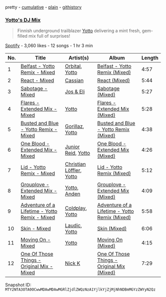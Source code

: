 pretty - [cumulative](/playlists/cumulative/37i9dQZF1DWZtmwZzXdHSA.md) - [plain](/playlists/plain/37i9dQZF1DWZtmwZzXdHSA) - [githistory](https://github.githistory.xyz/mackorone/spotify-playlist-archive/blob/main/playlists/plain/37i9dQZF1DWZtmwZzXdHSA)

### [Yotto's DJ Mix](https://open.spotify.com/playlist/37i9dQZF1DWZtmwZzXdHSA)

> Finnish underground trailblazer <a href="spotify:artist:5Dyfxq0ZrFjjeFBdSNxDbo">Yotto</a> delivering a mint fresh, gem\-filled mix full of surprises!

[Spotify](https://open.spotify.com/user/spotify) - 3,060 likes - 12 songs - 1 hr 3 min

| No. | Title | Artist(s) | Album | Length |
|---|---|---|---|---|
| 1 | [Belfast \- Yotto Remix \- Mixed](https://open.spotify.com/track/2ViDsQXJk0vIQfrOWu0MCU) | [Orbital](https://open.spotify.com/artist/3csPCeXsj2wezyvkRFzvmV), [Yotto](https://open.spotify.com/artist/5Dyfxq0ZrFjjeFBdSNxDbo) | [Belfast \- Yotto Remix \(Mixed\)](https://open.spotify.com/album/2DVJgILo5CmTRW6cnEGj5B) | 4:57 |
| 2 | [React \- Mixed](https://open.spotify.com/track/7rXoo3O21Ou756ixM1PJKN) | [Cassian](https://open.spotify.com/artist/1ChtRJ3f4rbv4vtz87i6CD) | [React \(Mixed\)](https://open.spotify.com/album/4DWkItIe3o6qRjHBBPK4iQ) | 5:44 |
| 3 | [Sabotage \- Mixed](https://open.spotify.com/track/1NTqjRc2NibnI1NCsCU8f0) | [Jos & Eli](https://open.spotify.com/artist/3nOp9kU7OluZlOGCdqWqS3) | [Sabotage \(Mixed\)](https://open.spotify.com/album/5rn1EdfEShgBVsvo1pJOD2) | 5:27 |
| 4 | [Flares \- Extended Mix \- Mixed](https://open.spotify.com/track/0Q87s7Je2BPgS4OsTdP0ZX) | [Yotto](https://open.spotify.com/artist/5Dyfxq0ZrFjjeFBdSNxDbo) | [Flares \- Extended Mix \(Mixed\)](https://open.spotify.com/album/3GVZLTclNoP1FhToK8u5fC) | 5:28 |
| 5 | [Busted and Blue \- Yotto Remix \- Mixed](https://open.spotify.com/track/7fRgVs0eYfZaRzgBT9iNv6) | [Gorillaz](https://open.spotify.com/artist/3AA28KZvwAUcZuOKwyblJQ), [Yotto](https://open.spotify.com/artist/5Dyfxq0ZrFjjeFBdSNxDbo) | [Busted and Blue \- Yotto Remix \(Mixed\)](https://open.spotify.com/album/12nA9TfJp5kft3HxaGwDW3) | 4:38 |
| 6 | [One Blood \- Extended Mix \- Mixed](https://open.spotify.com/track/55pIVKs636MmwTW8c9dh2z) | [Junior Reid](https://open.spotify.com/artist/0qPUDOVD0aYR2lmCilnscs), [Yotto](https://open.spotify.com/artist/5Dyfxq0ZrFjjeFBdSNxDbo) | [One Blood \- Extended Mix \(Mixed\)](https://open.spotify.com/album/0HQ5V3u5WA4XqUUhgWwmun) | 4:26 |
| 7 | [Lid \- Yotto Remix \- Mixed](https://open.spotify.com/track/2wxcGbPAdbIehFJCyojoDB) | [Christian Löffler](https://open.spotify.com/artist/3tSvlEzeDnVbQJBTkIA6nO), [Yotto](https://open.spotify.com/artist/5Dyfxq0ZrFjjeFBdSNxDbo) | [Lid \- Yotto Remix \(Mixed\)](https://open.spotify.com/album/6XJy3ZPdmMSUvgedTkan7X) | 5:12 |
| 8 | [Grouplove \- Extended Mix \- Mixed](https://open.spotify.com/track/13ooqcB5qzknBGQXczafVe) | [Yotto](https://open.spotify.com/artist/5Dyfxq0ZrFjjeFBdSNxDbo), [Anden](https://open.spotify.com/artist/7CO6M2cT1lbumazmOjKnxF) | [Grouplove \- Extended Mix \(Mixed\)](https://open.spotify.com/album/0690ZYUfkJBstuetOuLYBT) | 4:09 |
| 9 | [Adventure of a Lifetime \- Yotto Remix \- Mixed](https://open.spotify.com/track/3pPAmJWsTz7pmUZ0IzSfVT) | [Coldplay](https://open.spotify.com/artist/4gzpq5DPGxSnKTe4SA8HAU), [Yotto](https://open.spotify.com/artist/5Dyfxq0ZrFjjeFBdSNxDbo) | [Adventure of a Lifetime \- Yotto Remix \(Mixed\)](https://open.spotify.com/album/2NIJ7LsZZFGa7YYqPN1RDo) | 5:58 |
| 10 | [Skin \- Mixed](https://open.spotify.com/track/71SoUhi4gtobtx4PRqC0re) | [Laudic](https://open.spotify.com/artist/3Y9YbP5cfE73GZQBsPvds9), [Yotto](https://open.spotify.com/artist/5Dyfxq0ZrFjjeFBdSNxDbo) | [Skin \(Mixed\)](https://open.spotify.com/album/4LyCUCJY9tPXi3XfSTFZfX) | 6:06 |
| 11 | [Moving On \- Mixed](https://open.spotify.com/track/7wjQWHtwjG0g35VifWyhoQ) | [Yotto](https://open.spotify.com/artist/5Dyfxq0ZrFjjeFBdSNxDbo) | [Moving On \(Mixed\)](https://open.spotify.com/album/6jr6ZvEypJb0JgnWLzb83o) | 4:15 |
| 12 | [One Of Those Things \- Original Mix \- Mixed](https://open.spotify.com/track/7B83KG80hLc0CJil1Dd5z3) | [Nick K](https://open.spotify.com/artist/5qQhbz6XMUPTfOi88NAI0H) | [One Of Those Things \- Original Mix \(Mixed\)](https://open.spotify.com/album/5kbmaLGp2PknCNDYzsH2LL) | 7:29 |

Snapshot ID: `MTY2NTA3OTA0OCwwMDAwMDAwMGRlZjdlZWQzNzA1YjlkYjZjMjNhNDBmMGYzZWYyN2Qz`
